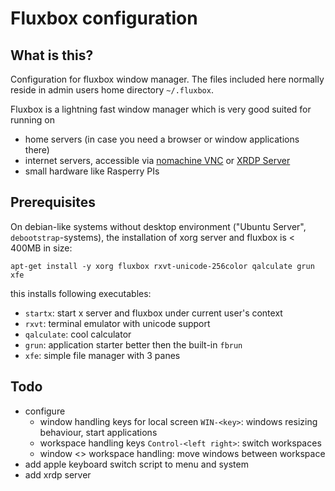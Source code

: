 # Fluxbox configuration

## What is this?
Configuration for fluxbox window manager. The files included here normally reside in admin users home directory `~/.fluxbox`. 

Fluxbox is a lightning fast window manager which is very good suited for running on 
* home servers (in case you need a browser or window applications there) 
* internet servers, accessible via [nomachine VNC](http://www.keycruncher.com/blog/2008/07/07/vnc-vs-nomachine-nx-nomachine-wins-hands-down/) or [XRDP Server](http://networkstatic.net/xrdp-an-easy-remote-desktop-setup-for-your-ubuntu-servers/)
* small hardware like Rasperry PIs

## Prerequisites
On debian-like systems without desktop environment ("Ubuntu Server", `debootstrap`-systems), the installation of xorg server and fluxbox is < 400MB in size:

```
apt-get install -y xorg fluxbox rxvt-unicode-256color qalculate grun xfe
```
this installs following executables:

* `startx`: start x server and fluxbox under current user's context
* `rxvt`: terminal emulator with unicode support
* `qalculate`: cool calculator
* `grun`: application starter better then the built-in `fbrun`
* `xfe`: simple file manager with 3 panes

## Todo
* configure 
	* window handling keys for local screen `WIN-<key>`: windows resizing behaviour, start applications
	* workspace handling keys `Control-<left right>`: switch workspaces
	* window <> workspace handling: move windows between workspace
* add apple keyboard switch script to menu and system
* add xrdp server

